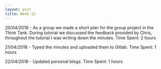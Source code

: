 ```yaml
---
layout: post 
title: Week 12
---
```


20/04/2018 - As a group we made a short plan for the group project in the Think Tank. During tutorial we discussed the feedback provided by Chris, throughout the tutorial I was writing down the minutes. Time Spent: 2 hours

21/04/2018 - Typed the minutes and uploaded them to Gitlab. Time Spent: 1 hours

22/04/2018 - Updated personal blogs. Time Spent: 1 hours